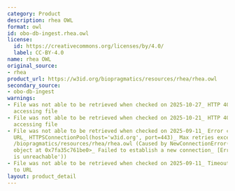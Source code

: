 ```yaml
---
category: Product
description: rhea OWL
format: owl
id: obo-db-ingest.rhea.owl
license:
  id: https://creativecommons.org/licenses/by/4.0/
  label: CC-BY-4.0
name: rhea OWL
original_source:
- rhea
product_url: https://w3id.org/biopragmatics/resources/rhea/rhea.owl
secondary_source:
- obo-db-ingest
warnings:
- File was not able to be retrieved when checked on 2025-10-27_ HTTP 404 error when
  accessing file
- File was not able to be retrieved when checked on 2025-10-21_ HTTP 404 error when
  accessing file
- File was not able to be retrieved when checked on 2025-09-11_ Error connecting to
  URL_ HTTPSConnectionPool(host='w3id.org', port=443)_ Max retries exceeded with url_
  /biopragmatics/resources/rhea/rhea.owl (Caused by NewConnectionError('<urllib3.connection.HTTPSConnection
  object at 0x7fa35c761be0>_ Failed to establish a new connection_ [Errno 101] Network
  is unreachable'))
- File was not able to be retrieved when checked on 2025-09-11_ Timeout connecting
  to URL
layout: product_detail
---
```

